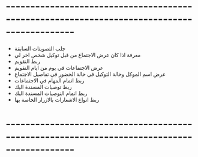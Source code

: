 # ------------------------------------------------------------------------------------------
- جلب التصويتات السابقة
- معرفة اذا كان عرض الاجتماع من قبل توكيل شخص اخر لي
- ربط التقويم
- عرض الاجتماعات في يوم من ايام التقويم
- عرض اسم الموكل وحالة التوكيل في حالة الحضور في تفاصيل الاجتماع
- ربط اتمام المهام في الاجتماعات
- ربط توصيات المسندة اليك
- ربط اتمام التوصيات المسندة اليك
- ربط انواع الاشعارات بالازرار الخاصة بها
# ------------------------------------------------------------------------------------------
